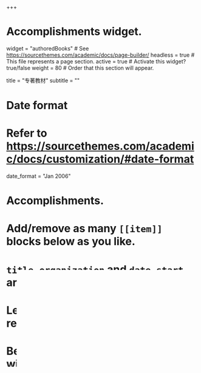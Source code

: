 +++
# Accomplishments widget.
widget = "authoredBooks"  # See https://sourcethemes.com/academic/docs/page-builder/
headless = true  # This file represents a page section.
active = true  # Activate this widget? true/false
weight = 80  # Order that this section will appear.

title = "专著教材"
subtitle = ""

# Date format
#   Refer to https://sourcethemes.com/academic/docs/customization/#date-format
date_format = "Jan 2006"

# Accomplishments.
#   Add/remove as many `[[item]]` blocks below as you like.
#   `title`, `organization` and `date_start` are the required parameters.
#   Leave other parameters empty if not required.
#   Begin/end multi-line descriptions with 3 quotes `"""`.
 

[[item]]
  publication_name = "《产业数字金融赋能实体经济发展》"
  publication_url = ""
  writer_names = "第五章"
  organization = "北京大学出版社，2025"
 

[[item]]
  publication_name = "《数字金融导论？"
  publication_url = ""
  writer_names = "第三章"
  organization = "北京大学出版社，2024"
 









+++
